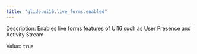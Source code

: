 ```yaml
---
title: "glide.ui16.live_forms.enabled"
---
```


Description: Enables live forms features of UI16 such as User Presence and Activity Stream

Value: `true`